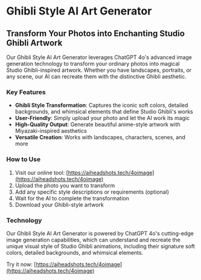 # Ghibli Style AI Art Generator
## Transform Your Photos into Enchanting Studio Ghibli Artwork


Our Ghibli Style AI Art Generator leverages ChatGPT 4o's advanced image generation technology to transform your ordinary photos into magical Studio Ghibli-inspired artwork. Whether you have landscapes, portraits, or any scene, our AI can recreate them with the distinctive Ghibli aesthetic.

### Key Features

- **Ghibli Style Transformation**: Captures the iconic soft colors, detailed backgrounds, and whimsical elements that define Studio Ghibli's works
- **User-Friendly**: Simply upload your photo and let the AI work its magic
- **High-Quality Output**: Generate beautiful anime-style artwork with Miyazaki-inspired aesthetics
- **Versatile Creation**: Works with landscapes, characters, scenes, and more

### How to Use

1. Visit our online tool: [https://aiheadshots.tech/4oimage](https://aiheadshots.tech/4oimage)
2. Upload the photo you want to transform
3. Add any specific style descriptions or requirements (optional)
4. Wait for the AI to complete the transformation
5. Download your Ghibli-style artwork

### Technology

Our Ghibli Style AI Art Generator is powered by ChatGPT 4o's cutting-edge image generation capabilities, which can understand and recreate the unique visual style of Studio Ghibli animations, including their signature soft colors, detailed backgrounds, and whimsical elements.

Try it now: [https://aiheadshots.tech/4oimage](https://aiheadshots.tech/4oimage)
